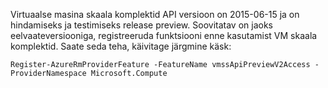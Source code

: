 Virtuaalse masina skaala komplektid API versioon on 2015-06-15 ja on hindamiseks ja testimiseks release preview. Soovitatav on jaoks eelvaateversiooniga, registreeruda funktsiooni enne kasutamist VM skaala komplektid. Saate seda teha, käivitage järgmine käsk:

    Register-AzureRmProviderFeature -FeatureName vmssApiPreviewV2Access -ProviderNamespace Microsoft.Compute
